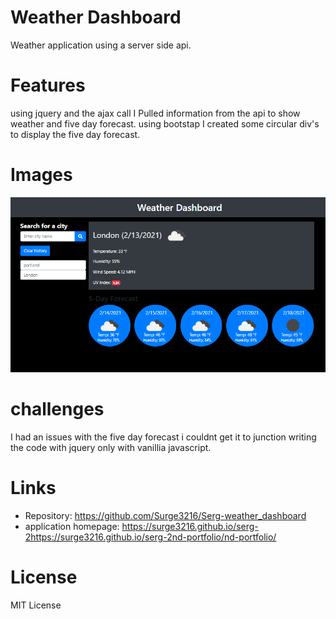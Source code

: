 # Weather Dashboard

Weather application using a server side api. 

# Features

using jquery and the ajax call I Pulled information from the api to show weather and five day forecast. 
using bootstap I created some circular div's to display the five day forecast.

# Images

![photo of the application](/assets/weather.png)

# challenges

I had an issues with the five day forecast i couldnt get it to junction writing the code with jquery only with vanillia javascript.

# Links

- Repository: https://github.com/Surge3216/Serg-weather_dashboard
- application homepage: https://surge3216.github.io/serg-2https://surge3216.github.io/serg-2nd-portfolio/nd-portfolio/

# License

MIT License
